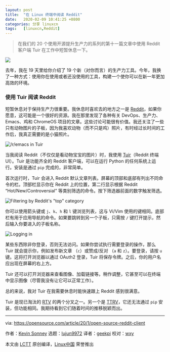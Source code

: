 ```yaml
---
layout: post
title:	"在 Linux 终端中阅读 Reddit"
date:	2020-02-09 10:41:25 +0800 
categories:	分享 linuxcn 
tags:	[linuxcn,Reddit]
---
```




> 
> 在我们的 20 个使用开源提升生产力的系列的第十一篇文章中使用 Reddit 客户端 Tuir 在工作中短暂休息一下。
> 
> 
> 


![](/Asserts/Images//attachment/album/202002/09/104113w1ytjmlv1jly0j1t.jpg)


去年，我在 19 天里给你介绍了 19 个新（对你而言）的生产力工具。今年，我换了一种方式：使用你在使用或者还没使用的工具，构建一个使你可以在新一年更加高效的环境。


### 使用 Tuir 阅读 Reddit


短暂休息对于保持生产力很重要。我休息时喜欢去的地方之一是 [Reddit](https://www.reddit.com/)，如果你愿意，这可能是一个很好的资源。我在那里发现了各种有关 DevOps、生产力、Emacs、鸡和 ChromeOS 项目的文章。这些讨论可能很有价值。我还关注了一些只有动物图片的子板，因为我喜欢动物（而不只是鸡）照片，有时经过长时间的工作后，我真正需要的是小猫照片。


![/r/emacs in Tuir](/Asserts/Images//attachment/album/202002/09/104140dzsgra6ngzdqqg8d.png "/r/emacs in Tuir")


当我阅读 Reddit（不仅仅是看动物宝宝的图片）时，我使用 [Tuir](https://gitlab.com/ajak/tuir)（Reddit 终端 UI）。Tuir 是功能齐全的 Reddit 客户端，可以在运行 Python 的任何系统上运行。安装是通过 `pip` 完成的，非常简单。


首次运行时，Tuir 会进入 Reddit 默认文章列表。屏幕的顶部和底部有列出不同命令的栏。顶部栏显示你在 Reddit 上的位置，第二行显示根据 Reddit “Hot/New/Controversial” 等类别筛选的命令。按下筛选器前面的数字触发筛选。


![Filtering by Reddit's "top" category](/Asserts/Images//attachment/album/202002/09/104151rzne3n6o6p34erej.png "Filtering by Reddit's \"top\" category")


你可以使用箭头键或 `j`、`k`、`h` 和 `l` 键浏览列表，这与 Vi/Vim 使用的键相同。底部栏有用于应用导航的命令。如果要跳转到另一个子板，只需按 `/` 键打开提示，然后输入你要进入的子板名称。


![Logging in](/Asserts/Images//attachment/album/202002/09/104158ni3uik25i9wowow5.png "Logging in")


某些东西除非你登录，否则无法访问。如果你尝试执行需要登录的操作，那么 Tuir 就会提示你，例如发布新文章 （`c`）或赞成/反对 （`a` 和 `z`）。要登录，请按 `u` 键。这将打开浏览器以通过 OAuth2 登录，Tuir 将保存令牌。之后，你的用户名应出现在屏幕的右上方。


Tuir 还可以打开浏览器来查看图像、加载链接等。稍作调整，它甚至可以在终端中显示图像（尽管我没有让它可以正常工作）。


总的来说，我对 Tuir 在我需要休息时能快速跟上 Reddit 感到很满意。


Tuir 是现已淘汰的 [RTV](https://github.com/michael-lazar/rtv) 的两个分叉之一。另一个是 [TTRV](https://github.com/tildeclub/ttrv)，它还无法通过 `pip` 安装，但功能相同。我期待看到它们随着时间的推移脱颖而出。




---


via: <https://opensource.com/article/20/1/open-source-reddit-client>


作者：[Kevin Sonney](https://opensource.com/users/ksonney) 选题：[lujun9972](https://github.com/lujun9972) 译者：[geekpi](https://github.com/geekpi) 校对：[wxy](https://github.com/wxy)


本文由 [LCTT](https://github.com/LCTT/TranslateProject) 原创编译，[Linux中国](https://linux.cn/) 荣誉推出
